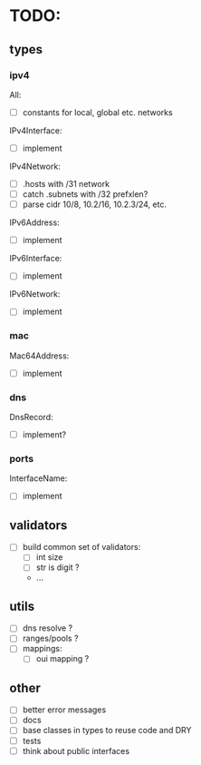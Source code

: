 # TODO:

## types

### ipv4

All:

- [ ] constants for local, global etc. networks

IPv4Interface:

- [ ] implement

IPv4Network:

- [ ] .hosts with /31 network
- [ ] catch .subnets with /32 prefxlen?
- [ ] parse cidr 10/8, 10.2/16, 10.2.3/24, etc.

IPv6Address:

- [ ] implement

IPv6Interface:

- [ ] implement

IPv6Network:

- [ ] implement

### mac

Mac64Address:

- [ ] implement

### dns

DnsRecord:

- [ ] implement?

### ports

InterfaceName:

- [ ] implement

## validators

- [ ] build common set of validators:
  - [ ] int size
  - [ ] str is digit ?
  - ...

## utils

- [ ] dns resolve ?
- [ ] ranges/pools ?
- [ ] mappings:
  - [ ] oui mapping ?

## other

- [ ] better error messages
- [ ] docs
- [ ] base classes in types to reuse code and DRY
- [ ] tests
- [ ] think about public interfaces
